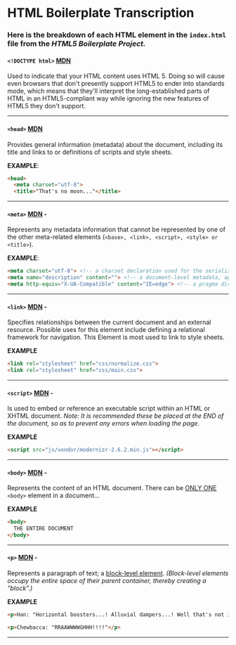 # HTML Boilerplate Transcription

### Here is the breakdown of each HTML element in the `index.html` file from the _HTML5 Boilerplate Project._

#### `<!DOCTYPE html>` [MDN](https://developer.mozilla.org/en-US/docs/Web/Guide/HTML/HTML5/Introduction_to_HTML5)

Used to indicate that your HTML content uses HTML 5. Doing so will cause even browsers that don't presently support HTML5 to ender into standards mode, which means that they'll interpret the long-established parts of HTML in an HTML5-compliant way while ignoring the new features of HTML5 they don't support.

----

#### `<head>` [MDN](https://developer.mozilla.org/en-US/docs/Web/HTML/Element/head)

Provides general information (metadata) about the document, including its title and links to or definitions of scripts and style sheets.

**EXAMPLE**:
```html
<head>
  <meta charset="utf-8">
  <title>"That's no moon..."</title>
```

----

#### `<meta>` [MDN](https://developer.mozilla.org/en-US/docs/Web/HTML/Element/meta) -

Represents any metadata information that cannot be represented by one of the other meta-related elements (`<base>, <link>, <script>, <style> or <title>`).

**EXAMPLE**:
```html
<meta charset="utf-8"> <!-- a charset declaration used for the serialized-form of the webpage. -->
<meta name="description" content=""> <!-- a document-level metadata, applying to the whole page. -->
<meta http-equiv="X-UA-Compatible" content="IE=edge"> <!-- a pragma directive: information normally given from the webserver on how the webpage should be served. -->
```

----

#### `<link>` [MDN](https://developer.mozilla.org/en-US/docs/Web/HTML/Element/link) -

Specifies relationships between the current document and an external resource. Possible uses for this element include defining a relational framework for navigation. This Element is most used to link to style sheets.

**EXAMPLE**
```html
<link rel="stylesheet" href="css/normalize.css">
<link rel="stylesheet" href="css/main.css">
```

---

#### `<script>` [MDN](https://developer.mozilla.org/en-US/docs/Web/HTML/Element/script) -

Is used to embed or reference an executable script within an HTML or XHTML document. _Note: It is recommended these be placed at the END of the document, so as to prevent any errors when loading the page._

**EXAMPLE**
```html
<script src="js/vendor/modernizr-2.6.2.min.js"></script>
```

----

#### `<body>` [MDN](https://developer.mozilla.org/en-US/docs/Web/HTML/Element/body) -

Represents the content of an HTML document. There can be [ONLY ONE](http://hetediksor.hu/wp-content/uploads/2013/01/highlander.gif) `<body>` element in a document...

**EXAMPLE**
```html
<body>
  THE ENTIRE DOCUMENT
</body>
```

----

#### `<p>` [MDN](https://developer.mozilla.org/en-US/docs/Web/HTML/Element/p) -

Represents a paragraph of text; a [block-level element](https://developer.mozilla.org/en-US/docs/Web/HTML/Block-level_elements). _(Block-level elements occupy the entire space of their parent container, thereby creating a "block".)_

**EXAMPLE**

```html
<p>Han: "Horizontal boosters...! Alluvial dampers...! Well that's not it. Bring me the hydrospanner!"</p>

<p>Chewbacca: "RRAAWWWWGHHH!!!!"</p>

```
----
